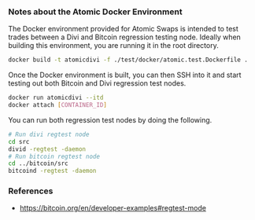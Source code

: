 ### Notes about the Atomic Docker Environment

The Docker environment provided for Atomic Swaps is intended to test trades between a Divi and Bitcoin regression testing node. Ideally when building this environment, you are running it in the root directory.

```bash
docker build -t atomicdivi -f ./test/docker/atomic.test.Dockerfile .
```

Once the Docker environment is built, you can then SSH into it and start testing out both Bitcoin and Divi regression test nodes.

```bash
docker run atomicdivi --itd
docker attach [CONTAINER_ID]
```

You can run both regression test nodes by doing the following.

```bash
# Run divi regtest node
cd src
divid -regtest -daemon
# Run bitcoin regtest node
cd ../bitcoin/src
bitcoind -regtest -daemon
```

### References

- https://bitcoin.org/en/developer-examples#regtest-mode
